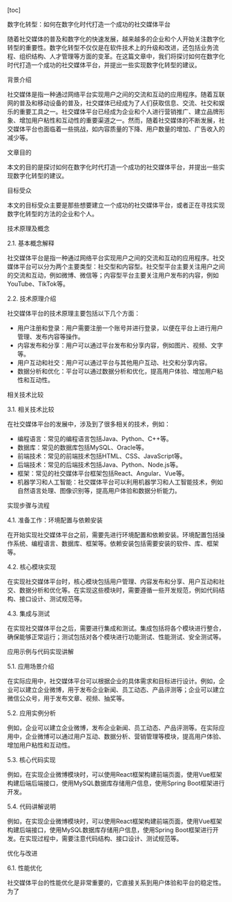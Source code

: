 
[toc]                    
                
                
数字化转型：如何在数字化时代打造一个成功的社交媒体平台

随着社交媒体的普及和数字化的快速发展，越来越多的企业和个人开始关注数字化转型的重要性。数字化转型不仅仅是在软件技术上的升级和改进，还包括业务流程、组织结构、人才管理等方面的变革。在这篇文章中，我们将探讨如何在数字化时代打造一个成功的社交媒体平台，并提出一些实现数字化转型的建议。

背景介绍

社交媒体是指一种通过网络平台实现用户之间的交流和互动的应用程序。随着互联网的普及和移动设备的普及，社交媒体已经成为了人们获取信息、交流、社交和娱乐的重要工具之一。社交媒体平台已经成为企业和个人进行营销推广、建立品牌形象、增加用户粘性和互动性的重要渠道之一。然而，随着社交媒体的不断发展，社交媒体平台也面临着一些挑战，如内容质量的下降、用户数量的增加、广告收入的减少等。

文章目的

本文的目的是探讨如何在数字化时代打造一个成功的社交媒体平台，并提出一些实现数字化转型的建议。

目标受众

本文的目标受众主要是那些想要建立一个成功的社交媒体平台，或者正在寻找实现数字化转型的方法的企业和个人。

技术原理及概念

2.1. 基本概念解释

社交媒体平台是指一种通过网络平台实现用户之间的交流和互动的应用程序。社交媒体平台可以分为两个主要类型：社交型和内容型。社交型平台主要关注用户之间的交流和互动，例如微博、微信等；内容型平台主要关注用户发布的内容，例如YouTube、TikTok等。

2.2. 技术原理介绍

社交媒体平台的技术原理主要包括以下几个方面：

* 用户注册和登录：用户需要注册一个账号并进行登录，以便在平台上进行用户管理、发布内容等操作。
* 内容发布和分享：用户可以通过平台发布和分享内容，例如图片、视频、文字等。
* 用户互动和社交：用户可以通过平台与其他用户互动、社交和分享内容。
* 数据分析和优化：平台可以通过数据分析和优化，提高用户体验、增加用户粘性和互动性。

相关技术比较

3.1. 相关技术比较

在社交媒体平台的发展中，涉及到了很多相关的技术，例如：

* 编程语言：常见的编程语言包括Java、Python、C++等。
* 数据库：常见的数据库包括MySQL、Oracle等。
* 前端技术：常见的前端技术包括HTML、CSS、JavaScript等。
* 后端技术：常见的后端技术包括Java、Python、Node.js等。
* 框架：常见的社交媒体平台框架包括React、Angular、Vue等。
* 机器学习和人工智能：社交媒体平台可以利用机器学习和人工智能技术，例如自然语言处理、图像识别等，提高用户体验和数据分析能力。

实现步骤与流程

4.1. 准备工作：环境配置与依赖安装

在开始实现社交媒体平台之前，需要先进行环境配置和依赖安装。环境配置包括操作系统、编程语言、数据库、框架等。依赖安装包括需要安装的软件、库、框架等。

4.2. 核心模块实现

在实现社交媒体平台时，核心模块包括用户管理、内容发布和分享、用户互动和社交、数据分析和优化等。在实现这些模块时，需要遵循一些开发规范，例如代码结构、接口设计、测试规范等。

4.3. 集成与测试

在实现社交媒体平台之后，需要进行集成和测试。集成包括将各个模块进行整合，确保能够正常运行；测试包括对各个模块进行功能测试、性能测试、安全测试等。

应用示例与代码实现讲解

5.1. 应用场景介绍

在实际应用中，社交媒体平台可以根据企业的具体需求和目标进行设计。例如，企业可以建立企业微博，用于发布企业新闻、员工动态、产品评测等；企业可以建立微信公众号，用于发布文章、视频、抽奖等。

5.2. 应用实例分析

例如，企业可以建立企业微博，发布企业新闻、员工动态、产品评测等。在实际应用中，企业微博可以通过用户互动、数据分析、营销管理等模块，提高用户体验、增加用户粘性和互动性。

5.3. 核心代码实现

例如，在实现企业微博模块时，可以使用React框架构建前端页面，使用Vue框架构建后端后端接口，使用MySQL数据库存储用户信息，使用Spring Boot框架进行开发。

5.4. 代码讲解说明

例如，在实现企业微博模块时，可以使用React框架构建前端页面，使用Vue框架构建后端接口，使用MySQL数据库存储用户信息，使用Spring Boot框架进行开发。在实现过程中，需要注意代码结构、接口设计、测试规范等。

优化与改进

6.1. 性能优化

社交媒体平台的性能优化是非常重要的，它直接关系到用户体验和平台的稳定性。为了

